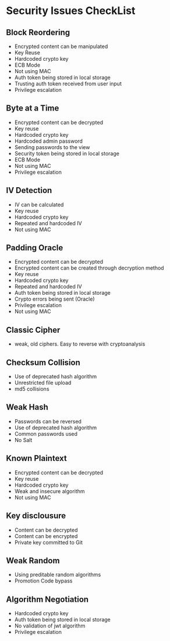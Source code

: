 # Security Issues CheckList

## Block Reordering

* Encrypted content can be manipulated
* Key Reuse
* Hardcoded crypto key
* ECB Mode
* Not using MAC
* Auth token being stored in local storage
* Trusting auth token received from user input
* Privilege escalation

## Byte at a Time

* Encrypted content can be decrypted
* Key reuse
* Hardcoded crypto key
* Hardcoded admin password
* Sending passwords to the view
* Security token being stored in local storage
* ECB Mode
* Not using MAC
* Privilege escalation

## IV Detection

* IV can be calculated
* Key reuse
* Hardcoded crypto key
* Repeated and hardcoded IV
* Not using MAC

## Padding Oracle

* Encrypted content can be decrypted
* Encrypted content can be created through decryption method
* Key reuse
* Hardcoded crypto key
* Repeated and hardcoded IV
* Auth token being stored in local storage
* Crypto errors being sent (Oracle)
* Privilege escalation
* Not using MAC

## Classic Cipher

* weak, old ciphers. Easy to reverse with cryptoanalysis

## Checksum Collision

* Use of deprecated hash algorithm
* Unrestricted file upload
* md5 collisions

## Weak Hash

* Passwords can be reversed
* Use of deprecated hash algorithm
* Common passwords used
* No Salt

## Known Plaintext

* Encrypted content can be decrypted
* Key reuse
* Hardcoded crypto key
* Weak and insecure algorithm
* Not using MAC

## Key disclousure

* Content can be decrypted
* Content can be encrypted
* Private key committed to Git

## Weak Random

* Using preditable random algorithms
* Promotion Code bypass

## Algorithm Negotiation

* Hardcoded crypto key
* Auth token being stored in local storage
* No validation of jwt algorithm
* Privilege escalation
